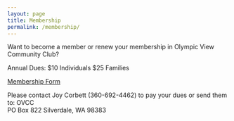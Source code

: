 ```yaml
---
layout: page
title: Membership
permalink: /membership/
---
```


Want to become a member or renew your membership in Olympic View Community Club?

Annual Dues:
$10 Individuals
$25 Families 

[Membership Form]({{site.baseurl}}/assets/downloads/OVCC_membership_form.pdf)

Please contact Joy Corbett (360-692-4462) to pay your dues or send them to: 
OVCC  
PO Box 822
Silverdale, WA 98383


